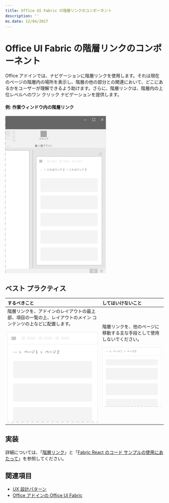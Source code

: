 ```yaml
---
title: Office UI Fabric の階層リンクのコンポーネント
description: ''
ms.date: 12/04/2017
---
```




# <a name="breadcrumb-component-in-office-ui-fabric"></a>Office UI Fabric の階層リンクのコンポーネント

Office アドインでは、ナビゲーションに階層リンクを使用します。それは現在のページの階層内の場所を表示し、階層の他の部分との関連において、どこにあるかをユーザーが理解できるよう助けます。さらに、階層リンクは、階層内の上位レベルへのワン クリック ナビゲーションを提供します。
  
#### <a name="example-breadcrumb-in-a-task-pane"></a>例: 作業ウィンドウ内の階層リンク

![階層リンクが表示された画像](../images/overview-with-app-breadcrumb.png)

## <a name="best-practices"></a>ベスト プラクティス

|**するべきこと**|**してはいけないこと**|
|:------------|:--------------|
|階層リンクを、アドインのレイアウトの最上部、項目の一覧の上、レイアウトのメイン コンテンツの上などに配置します。<br/><br/>![階層リンクでするべきことの画像](../images/breadcrumb-do.png) |階層リンクを、他のページに移動する主な手段として使用しないでください。<br/><br/>![階層リンクでしてはいけないことの画像](../images/breadcrumb-dont.png)|

## <a name="implementation"></a>実装

詳細については、「[階層リンク](https://dev.office.com/fabric#/components/breadcrumb)」と「[Fabric React のコード サンプルの使用にあたって](https://github.com/OfficeDev/Word-Add-in-GettingStartedFabricReact)」を参照してください。

## <a name="see-also"></a>関連項目

- [UX 設計パターン](https://github.com/OfficeDev/Office-Add-in-UX-Design-Patterns-Code)
- [Office アドインの Office UI Fabric](office-ui-fabric.md)
